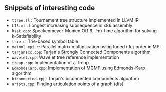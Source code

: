 ## Snippets of interesting code 

 * `ttree.ll` : Tournament tree structure implemented in LLVM IR
 * `LIS.ml` : Longest increasing subsequence in x86 assembly
 * `ksat.cpp`: Speckenmeyer-Monien O(1.6...^n)-time algorithm for solving k-Satisfiability
 * `trie.c`: Trie-based symbol table
 * `matmul_mpi.c`: Parallel matrix multiplication using tuned i-k-j order in MPI
 * `tarjanscc.cpp`: Tarjan's Strongly Connected Components algorithm
 * `wavelet.cpp`: Wavelet tree reference implementation
 * `treap.cpp`: Implementation of a Treap 
 * `EdmondsKarp.cpp`: Implementation of MCMF using Edmonds-Karp algorithm
 * `biconnected.cpp`: Tarjan's biconnected components algorithm
 * `artpts.cpp`: Finding articulation points of a graph (dfs)
